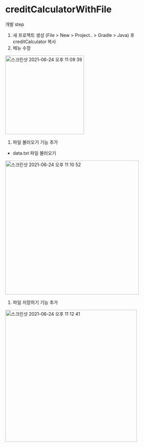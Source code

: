 # creditCalculatorWithFile

개발 step
  1. 새 프로젝트 생성 (File > New > Project.. > Gradle > Java) 후 creditCalculator 복사
  1. 메뉴 수정
  <img width="246" alt="스크린샷 2021-06-24 오후 11 09 39" src="https://user-images.githubusercontent.com/47955992/123277634-414ba880-d541-11eb-9d03-c04da41c34a8.png">
  
  1. 파일 불러오기 기능 추가
  - data.txt 파일 불러오기
  
  <img width="418" alt="스크린샷 2021-06-24 오후 11 10 52" src="https://user-images.githubusercontent.com/47955992/123277842-6cce9300-d541-11eb-9b8b-c3c65df42574.png">
  
  
  1. 파일 저장하기 기능 추가

  <img width="412" alt="스크린샷 2021-06-24 오후 11 12 41" src="https://user-images.githubusercontent.com/47955992/123278156-adc6a780-d541-11eb-89bc-27be281e9262.png">
